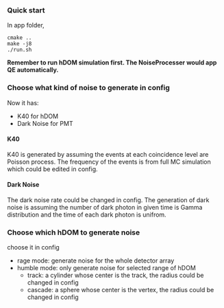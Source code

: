 ### Quick start
In app folder, 
```
cmake ..
make -j8
./run.sh
```
**Remember to run hDOM simulation first. The NoiseProcesser would app QE automatically.**

### Choose what kind of noise to generate in config
Now it has:
- K40 for hDOM
- Dark Noise for PMT

#### K40
K40 is generated by assuming the events at each coincidence level are Poisson process. The frequency of the events is from full MC simulation which could be edited in config.

#### Dark Noise
The dark noise rate could be changed in config. The generation of dark noise is assuming the number of dark photon in given time is Gamma distribution and the time of each dark photon is unifrom.

### Choose which hDOM to generate noise
choose it in config
- rage mode: generate noise for the whole detector array
- humble mode: only generate noise for selected range of hDOM
  - track: a cylinder whose center is the track, the radius could be changed in config
  - cascade: a sphere whose center is the vertex, the radius could be changed in config
